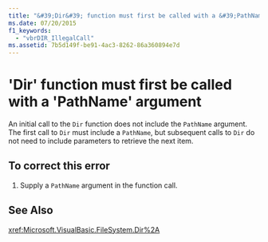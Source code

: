 ```yaml
---
title: "&#39;Dir&#39; function must first be called with a &#39;PathName&#39; argument"
ms.date: 07/20/2015
f1_keywords: 
  - "vbrDIR_IllegalCall"
ms.assetid: 7b5d149f-be91-4ac3-8262-86a360894e7d
---
```

# &#39;Dir&#39; function must first be called with a &#39;PathName&#39; argument
An initial call to the `Dir` function does not include the `PathName` argument. The first call to `Dir` must include a `PathName`, but subsequent calls to `Dir` do not need to include parameters to retrieve the next item.  
  
## To correct this error  
  
1. Supply a `PathName` argument in the function call.  
  
## See Also  
 <xref:Microsoft.VisualBasic.FileSystem.Dir%2A>
